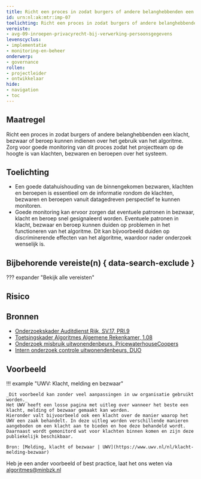 ```yaml
---
title: Richt een proces in zodat burgers of andere belanghebbenden een klacht, bezwaar of beroep kunnen indienen over het gebruik van het algoritme en monitor dit proces.
id: urn:nl:ak:mtr:imp-07
toelichting: Richt een proces in zodat burgers of andere belanghebbenden een klacht, bezwaar of beroep kunnen indienen over het gebruik van het algoritme. Zorg voor goede monitoring van dit proces zodat het projectteam op de hoogte is van klachten, bezwaren en beroepen over het systeem. 
vereiste:
- avg-09-inroepen-privacyrecht-bij-verwerking-persoonsgegevens
levenscyclus:
- implementatie
- monitoring-en-beheer
onderwerp:
- governance
rollen:
- projectleider
- ontwikkelaar
hide:
- navigation
- toc
---
```


<!-- tags -->

## Maatregel
Richt een proces in zodat burgers of andere belanghebbenden een klacht, bezwaar of beroep kunnen indienen over het gebruik van het algoritme. Zorg voor goede monitoring van dit proces zodat het projectteam op de hoogte is van klachten, bezwaren en beroepen over het systeem. 

## Toelichting
- Een goede datahuishouding van de binnengekomen bezwaren, klachten en beroepen is essentieel om de informatie rondom de klachten, bezwaren en beroepen vanuit datagedreven perspectief te kunnen monitoren.
- Goede monitoring kan ervoor zorgen dat eventuele patronen in bezwaar, klacht en beroep snel gesignaleerd worden. Eventuele patronen in klacht, bezwaar en beroep kunnen duiden op problemen in het functioneren van het algoritme. Dit kan bijvoorbeeld duiden op discriminerende effecten van het algoritme, waardoor nader onderzoek wenselijk is. 

## Bijbehorende vereiste(n) { data-search-exclude }
??? expander "Bekijk alle vereisten"
    <!-- list_vereisten_on_maatregelen_page -->

## Risico

## Bronnen
- [Onderzoekskader Auditdienst Rijk, SV.17, PRI.9](https://www.rijksoverheid.nl/documenten/rapporten/2023/07/11/onderzoekskader-algoritmes-adr-2023)
- [Toetsingskader Algoritmes Algemene Rekenkamer, 1.08](https://www.rekenkamer.nl/onderwerpen/algoritmes/documenten/publicaties/2024/05/15/het-toetsingskader-aan-de-slag)
- [Onderzoek misbruik uitwonendenbeurs, PricewaterhouseCoopers](https://open.overheid.nl/documenten/dpc-97a155051e66b292ef3cc5799cb4aef61dcbf46b/pdf#page=48)
- [Intern onderzoek controle uitwonendenbeurs, DUO](https://open.overheid.nl/documenten/dpc-486d1370ee92580b07ae27198a636c73fc28b87d/pdf)

## Voorbeeld
!!! example "UWV: Klacht, melding en bezwaar"

    _Dit voorbeeld kan zonder veel aanpassingen in uw organisatie gebruikt worden._
    Het UWV heeft een losse pagina met uitleg over wanneer het beste een klacht, melding of bezwaar gemaakt kan worden. 
    Hieronder valt bijvoorbeeld ook een klacht over de manier waarop het UWV een zaak behandelt. In deze uitleg worden verschillende manieren aangeboden om een klacht aan te bieden en hoe deze behandeld wordt. Daarnaast wordt gemonitord wat voor klachten binnen komen en zijn deze publiekelijk beschikbaar.
    
    Bron: [Melding, klacht of bezwaar | UWV](https://www.uwv.nl/nl/klacht-melding-bezwaar)


Heb je een ander voorbeeld of best practice, laat het ons weten via [algoritmes@minbzk.nl](mailto:algoritmes@minbzk.nl)


